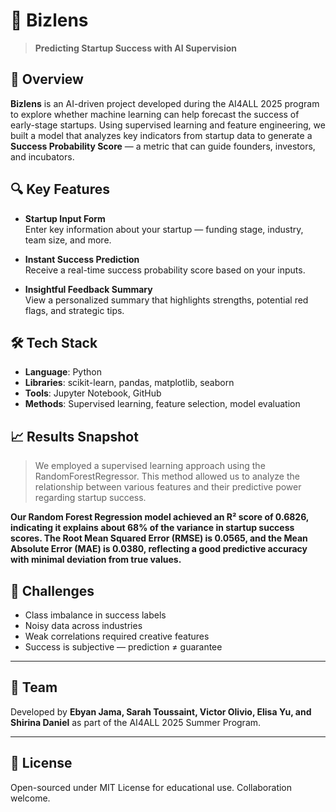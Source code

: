 
 # 🚀 Bizlens 
>**Predicting Startup Success with AI Supervision**  

## 🌟 Overview  
**Bizlens** is an AI-driven project developed during the AI4ALL 2025 program to explore whether machine learning can help forecast the success of early-stage startups. Using supervised learning and feature engineering, we built a model that analyzes key indicators from startup data to generate a **Success Probability Score** — a metric that can guide founders, investors, and incubators.



## 🔍 Key Features  

- **Startup Input Form**  
  Enter key information about your startup — funding stage, industry, team size, and more.

- **Instant Success Prediction**  
  Receive a real-time success probability score based on your inputs.

- **Insightful Feedback Summary**  
  View a personalized summary that highlights strengths, potential red flags, and strategic tips.
  


## 🛠️ Tech Stack  
- **Language**: Python  
- **Libraries**: scikit-learn, pandas, matplotlib, seaborn  
- **Tools**: Jupyter Notebook, GitHub  
- **Methods**: Supervised learning, feature selection, model evaluation



## 📈 Results Snapshot  
> We employed a supervised learning approach using the RandomForestRegressor. This method allowed us to analyze the relationship between various features and their predictive power regarding startup success.

**Our Random Forest Regression model achieved an R² score of 0.6826, indicating it explains about 68% of the variance in startup success scores. 
The Root Mean Squared Error (RMSE) is 0.0565, and the Mean Absolute Error (MAE) is 0.0380, reflecting a good predictive accuracy with minimal deviation from true values.**



## 🧩 Challenges  
- Class imbalance in success labels  
- Noisy data across industries  
- Weak correlations required creative features  
- Success is subjective — prediction ≠ guarantee

---

## 👤 Team  
Developed by **Ebyan Jama, Sarah Toussaint, Victor Olivio, Elisa Yu, and Shirina Daniel** as part of the AI4ALL 2025 Summer Program.   

---

## 🌱 License  
Open-sourced under MIT License for educational use. Collaboration welcome.


